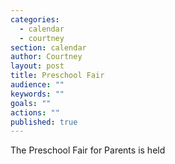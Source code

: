 ```yaml
---
categories: 
  - calendar
  - courtney
section: calendar
author: Courtney
layout: post
title: Preschool Fair
audience: ""
keywords: ""
goals: ""
actions: ""
published: true
---
```


The Preschool Fair for Parents is held 